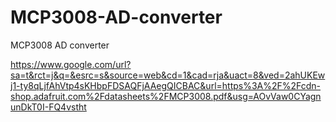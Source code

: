 # MCP3008-AD-converter
MCP3008 AD converter

https://www.google.com/url?sa=t&rct=j&q=&esrc=s&source=web&cd=1&cad=rja&uact=8&ved=2ahUKEwj1-ty8qLjfAhVtp4sKHbpFDSAQFjAAegQICBAC&url=https%3A%2F%2Fcdn-shop.adafruit.com%2Fdatasheets%2FMCP3008.pdf&usg=AOvVaw0CYagnunDkT0I-FQ4vstht

